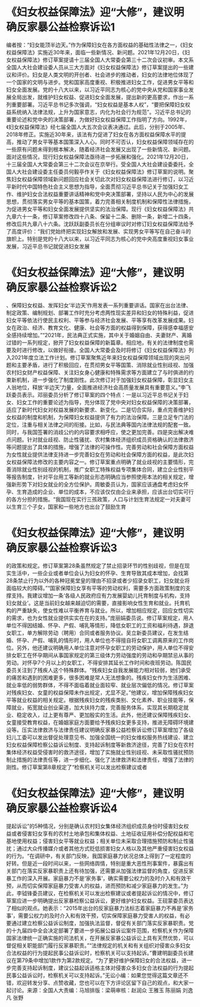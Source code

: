 # 《妇女权益保障法》迎“大修”，建议明确反家暴公益检察诉讼1

编者按：“妇女能顶半边天。”作为保障妇女在各方面权益的基础性法律之一，《妇女权益保障法》实施近30年来，面临一些新情况、新问题。2021年12月20日，《妇女权益保障法》修订草案提请十三届全国人大常委会第三十二次会议初审。本文系全国人大社会建设委人员从三大方面对《妇女权益保障法》修订草案提出的一些建议和评价。妇女是人类文明的开创者、社会进步的推动者，妇女的法律地位体现了一个国家的文明与进步。党和国家高度重视、积极推进妇女工作，促进男女平等和妇女全面发展。党的十八大以来，以习近平同志为核心的党中央从党和国家事业发展全局出发，就维护妇女权益、促进妇女全面发展，提出新的更高要求，作出一系列重要部署。习近平总书记多次强调，“妇女权益是基本人权”，“要把保障妇女权益系统纳入法律法规，上升为国家意志，内化为社会行为规范”。习近平总书记的重要论述和党中央的决策部署，为做好妇女权益保障工作指明了方向。1992年，《妇女权益保障法》经七届全国人大五次会议表决通过。此后，分别于2005年、2018年修正。实施近30年来，该法有力促进了妇女在各方面权益保障水平的提高，推动了男女平等基本国策深入人心。同时不可否认，妇女权益保障领域存在的一些原有问题未得到根本解决，随着经济社会发展又出现了一些新情况、新问题。面对这些情况，现行妇女权益保障法亟待进一步拓展和强化。2021年12月20日，十三届全国人大常委会第三十二次会议在京举行。受全国人大社会建设委委托，全国人大社会建设委主任委员何毅亭作关于《妇女权益保障法》修订草案的说明。聚焦妇女权益保障领域新问题回应社会关切此次对妇女权益保障法进行修订，以习近平新时代中国特色社会主义思想为指导，全面贯彻习近平总书记关于加强妇女工作、维护妇女合法权益重要讲话精神和党中央决策部署，坚持以人民为中心的发展思想，贯彻落实男女平等的基本国策，着力完善相关制度机制和保障性法律措施，为促进男女平等和妇女全面发展提供坚实的法治保障。现行《妇女权益保障法》共九章六十一条，修订草案修改四十八条、保留十二条、删除一条，新增二十四条，修改后共九章八十六条。沈跃跃副委员长在分组审议时对修订妇女权益保障法给予了高度评价：“我们党始终把实现妇女解放和发展、实现男女平等写在自己奋斗的旗帜上。特别是党的十八大以来，以习近平同志为核心的党中央高度重视妇女事业发展，习近平总书记就促进妇女发展

# 《妇女权益保障法》迎“大修”，建议明确反家暴公益检察诉讼2

、保障妇女权益、发挥妇女‘半边天’作用发表一系列重要讲话。国家在出台法律、制定政策、编制规划、部署工作时充分考虑两性现实差异和妇女的特殊利益，促进妇女平等依法行使民主权利、平等参与经济社会发展、平等享有改革发展成果。妇女在政治、经济、教育文化、健康、社会等方面的权益得到保障，获得感幸福感安全感持续增加。”“2021年，民法典正式实施，其中关于婚姻自由、夫妻财产、离婚过错的一系列规定，掀开了妇女权益保障的新篇章。相应地，有关的法律制度也需要及时进行修改，以做好衔接。全国人大常委会及时将修订《妇女权益保障法》列入2021年度立法工作计划。修订草案聚焦近年来妇女权益保障领域出现的突出问题和主要矛盾，进行了积极回应，在贯彻男女平等国策、消除就业性别歧视、加强农村妇女财产权益保障、关注妇女身心健康和特殊需求等方面建立了与时俱进的约束新机制，进一步强化了制度刚性。此次修订对于加强妇女权益保障，彰显妇女主人翁地位，释放‘半边天’力量，全面推进经济社会高质量发展具有重要意义。”李飞跃委员表示。邓丽委员分析了修订草案的四个特点：一是以习近平总书记关于妇女、妇女工作的重要论述为指导，充分体现了党中央对妇女权益保障的决策部署，适应了新时代妇女对权益发展的新要求、新变化。二是切合实际，重点完善维护妇女权益的制度和机制，为保障妇女权益提供了有力的法治保障。三是立足专门法的定位，注重与相关法律之间的衔接。比如，与民法典等国内法律法规的配套一致。同时，与我国签署的消歧公约的内容要求相呼应，使之更加完善。四是突出解决难点问题。针对就业歧视、防止性骚扰、农村集体经济组织成员资格确认的法律救济等问题提出了具体的措施，增强了法律的可操作性。完善劳动和社会保障方面权益为女性就业提供法律支持进一步完善妇女在劳动和社会保障方面的权益，是此次妇女权益保障法修改的主要内容之一。修订草案重点明确了就业歧视的主要情形，完善消除就业性别歧视的机制，推广女职工特殊权益专项集体合同，建立企业性别平等报告制度，针对平台用工等新的就业形态明确应当参照使用本法的相关规定，增强新形势下对妇女就业的全方位保护。周敏委员认为，国家应该通盘考虑妇女怀孕、生育造成的企业、单位的成本，不应该仅仅由企业来承担，应该出台切实可行的各方分担的措施。“我国现在实行三孩政策，人口与计划生育法规定一对夫妻可以生育三个子女，国家和一些地方也出台了鼓励生育

# 《妇女权益保障法》迎“大修”，建议明确反家暴公益检察诉讼3

的政策和规定。修订草案第28条虽然规定了禁止招录环节的性别歧视，但是在现实生活中，一些企业或者单位会认为妇女的怀孕、生育导致其成本增加，会找第28条禁止行为以外的各种冠冕堂皇的理由不招录或者少招录女职工，妇女就业将面临较大的障碍。”“国家保障妇女享有平等的劳动权利，需要多方面政策制度的支撑支持。我建议增加一条‘各级人民政府应有力发展婴幼儿托育制度与机构，支持妇女就业’。这是当前妇女越来越迫切的需要，直接影响女性生育和就业。托育机构的严重缺失，使女性难以平衡养育与就业。所以，增加相应规定，回应女性切实的需求，也为女性就业提供实实在在的支持。”庞丽娟委员说。修订草案规定，用人单位不得因结婚、怀孕、产假、哺乳等情形，降低女职工的工资和福利待遇，辞退女职工，单方解除劳动（聘用）合同或者服务协议。吴立新委员建议，在发生结婚、怀孕、产假、哺乳的情形时，用人单位也不得擅自将女职工调离原来的工作岗位。另外，他还建议明确用人单位注意对怀孕女职工的劳动保护，用人单位不得安排女职工在怀孕期间从事国家规定的第三级体力劳动强度的劳动和孕期禁忌从事的劳动。对怀孕7个月以上的女职工，不得安排其延长工作时间和夜班劳动。陈国民委员关注到了残疾人这个特殊群体。“残疾妇女自我发展能力相对较弱，她们承受的痛苦和遇到的困难更多，很多困难是常人无法想象的。残疾妇女作为生活困难、就业率低的弱势群体，不得不面临着就业面较窄、就业层次偏低的情况。修订草案对残疾妇女、女童的权益保障未作出规定，尤显不足。”他建议，增加保障残疾妇女平等就业权益的相关规定。根据残疾妇女的残疾类别、文化素养、职业技能等，保障就业，拓宽就业创业渠道，加大扶持力度，完善服务体系，实现其长期稳定就业、稳定收入，过上更有尊严、更加殷实的生活。此外，他还建议保障残疾妇女、女童接受教育权益，在婚姻家庭方面要给予残疾妇女更多支持，推进无障碍环境建设等。压实法律救济与法律责任建议明确反家暴公益检察诉讼修订草案增加了各级妇儿工委可以发出督促处理意见书、加强全国统一的妇女维权服务热线建设、建立妇女权益保障检察公益诉讼制度、支持起诉制度等新救济途径，完善了妇女在农村集体经济权益受侵害时的救济途径，增加了实施就业性别歧视、未采取性骚扰预防制止措施的法律责任等，进一步细化、强化了法律救济和法律责任，增强了法律的刚性。修订草案第8章规定了“检察机关可以发出检察建议或者

# 《妇女权益保障法》迎“大修”，建议明确反家暴公益检察诉讼4

提起诉讼”的5种情况，分别是确认农村妇女集体经济组织成员身份时侵害妇女权益或者侵害妇女享有的农村土地承包和集体权益、土地征收征用补偿分配权益和宅基地使用权益；侵害妇女平等就业权益；相关单位未采取合理措施预防和制止性骚扰；通过大众传播媒介或者其他方式贬低损害妇女人格以及其他严重侵害妇女权益的行为。“在调研中，有关部门反映，我国家庭暴力状况总体上得到了一定程度的好转。但是近一段时间以来，一些网络舆情，特别是重大恶性刑事案件，暴露出有关部门在落实反家暴职责上还有待加强，还需要从加强法律监督的角度，促进反家暴工作的深入开展。家庭暴力不是‘家务事’，确实需要公权力的及时介入和有效干预，从而切实保障家庭暴力受害人的权益，进而预防和减少家庭暴力的发生。”为此，李钺锋委员建议，在检察机关可以发出检察建议或者提起诉讼的情况中，修订草案应进一步明确提出反家暴检察公益诉讼，更好维护妇女权益。王砚蒙委员表达了相似的观点。她表示：“2015年出台的反家庭暴力法标志着家庭暴力不再是‘家务事’，需要公权力的及时介入和有效干预，切实保障家庭暴力受害人的权益，有必要通过建立检察公益诉讼制度，加强执法监督，督促有关部门落实反家暴职责。党的十九届四中全会决定部署了要进一步拓展公益诉讼案件范围，检察机关作为保障国家法律统一正确实施的司法机关，在开展反家暴公益诉讼上具有天然优势，可以督促相关职能部门履行反家暴职责。”“法律规定的机关和有关组织对侵害众多妇女合法权益的行为提起民事公益诉讼时，检察机关可以支持起诉。”曹建明副委员长建议在第79条中增加1款作为第2款规定。“为了更好维护保障妇女的合法权益，进一步完善支持起诉制度，建议公益起诉适格主体对侵害众多妇女合法权益的行为提起民事公益诉讼时，检察机关可以支持起诉。”无讼小编：如果您觉得这篇文章还不错，欢迎转发分享、点赞收藏，您也可以在下方评论区留下自己的观点，和大家一起讨论。来源：全国人大责编：马旭排版：梁萌审核：赵润众 王雅玉 陈丽娟 刘逸凡 张野

